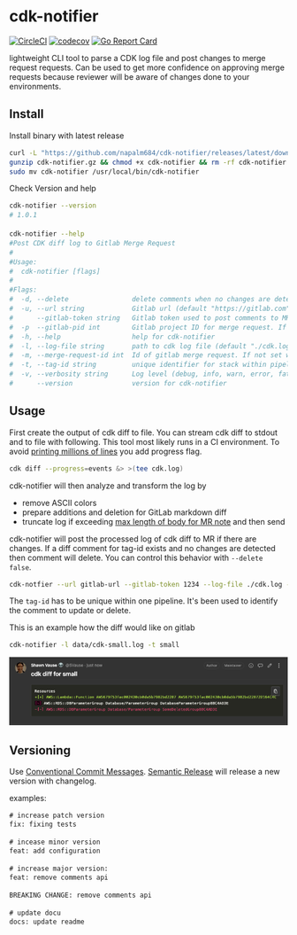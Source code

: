 
# cdk-notifier
[![CircleCI](https://circleci.com/gh/circleci/circleci-docs.svg?style=shield)](https://circleci.com/gh/circleci/circleci-docs)
[![codecov](https://codecov.io/gh/napalm684/cdk-notifier/branch/main/graph/badge.svg?token=XGY1B9P3B2)](https://codecov.io/gh/napalm684/cdk-notifier)
[![Go Report Card](https://goreportcard.com/badge/github.com/napalm684/cdk-notifier)](https://goreportcard.com/report/github.com/napalm684/cdk-notifier)

lightweight CLI tool to parse a CDK log file and post changes to merge request requests.
Can be used to get more confidence on approving merge requests because reviewer will be aware of changes done to your environments.

## Install

Install binary with latest release
```bash
curl -L "https://github.com/napalm684/cdk-notifier/releases/latest/download/cdk-notifier_$(uname)_amd64.gz" -o cdk-notifier.gz
gunzip cdk-notifier.gz && chmod +x cdk-notifier && rm -rf cdk-notifier.gz
sudo mv cdk-notifier /usr/local/bin/cdk-notifier
```
Check Version and help
```bash
cdk-notifier --version
# 1.0.1

cdk-notifier --help
#Post CDK diff log to Gitlab Merge Request
#
#Usage:
#  cdk-notifier [flags]
#
#Flags:
#  -d, --delete                delete comments when no changes are detected for a specific tag id (default true)
#  -u, --url string            Gitlab url (default "https://gitlab.com")
#      --gitlab-token string   Gitlab token used to post comments to MR
#  -p  --gitlab-pid int        Gitlab project ID for merge request. If not set will lookup for env var CI_MERGE_REQUEST_PROJECT_ID
#  -h, --help                  help for cdk-notifier
#  -l, --log-file string       path to cdk log file (default "./cdk.log")
#  -m, --merge-request-id int  Id of gitlab merge request. If not set will lookup for env var $CI_JOB_TOKEN
#  -t, --tag-id string         unique identifier for stack within pipeline (default "stack")
#  -v, --verbosity string      Log level (debug, info, warn, error, fatal, panic) (default "info")
#      --version               version for cdk-notifier
```

## Usage
First create the output of cdk diff to file. You can stream cdk diff to stdout and to file with following.
This tool most likely runs in a CI environment. To avoid [printing millions of lines](https://github.com/aws/aws-cdk/issues/8893#issuecomment-654296389) you add progress flag.
```bash
cdk diff --progress=events &> >(tee cdk.log)
```
cdk-notifier will then analyze and transform the log by
* remove ASCII colors
* prepare additions and deletion for GitLab markdown diff
* truncate log if exceeding [max length of body for MR note](https://docs.gitlab.com/ee/api/notes.html#create-new-merge-request-note)
and then send
  
cdk-notifier will post the processed log of cdk diff to MR if there are changes.
If a diff comment for tag-id exists and no changes are detected then comment will delete. 
You can control this behavior with `--delete false`.

```bash
cdk-notfier --url gitlab-url --gitlab-token 1234 --log-file ./cdk.log --tag-id my-stack --merge-request-id 12 --gitlab-pid 1
```
The `tag-id` has to be unique within one pipeline. It's been used to identify the comment to update or delete.

This is an example how the diff would like on gitlab 
```bash
cdk-notifier -l data/cdk-small.log -t small
```
![](images/diff.png)

## Versioning
Use [Conventional Commit Messages](https://www.conventionalcommits.org/en/v1.0.0/).
[Semantic Release](https://github.com/semantic-release/semantic-release) will release a new version with changelog.

examples:
``` 
# increase patch version
fix: fixing tests

# incease minor version
feat: add configuration

# increase major version:
feat: remove comments api

BREAKING CHANGE: remove comments api

# update docu
docs: update readme
```


